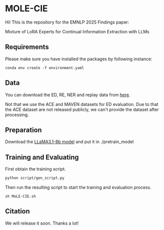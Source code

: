 # MOLE-CIE
Hi! This is the repository for the EMNLP 2025 Findings paper: 

Mixture of LoRA Experts for Continual Information Extraction with LLMs

## Requirements

Please make sure you have installed the packages by following instance:

```
conda env create -f environment.yaml
```

## Data

You can download the ED, RE, NER and replay data from [here](https://anonymous.4open.science/r/MoLE-CIE-data-E1FD/).

Not that we use the ACE and MAVEN datasets for ED evaluation. Due to that the ACE dataset are not released publicly, we can't provide the dataset after processing.

## Preparation

Download the [LLaMA3.1-8b model](https://huggingface.co/meta-llama/Llama-3.1-8B) and put it in ./pretrain_model

## Training and Evaluating

First obtain the training script.

```sh
python script/gen_script.py
```

Then run the resulting script to start the training and evaluation process.

```
sh MoLE-CIE.sh
```

## Citation

We will release it soon. Thanks a lot!
